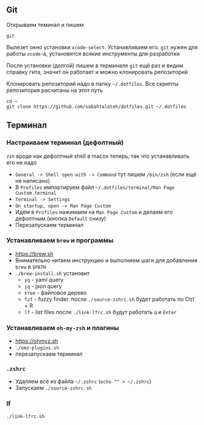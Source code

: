 ## Git
Открываем теминал и пишем 

```
git
```

Вылезет окно установки `xcode-select`. Устанавливаем его. `git` нужен для работы `xcode`-а, установятся всякие инструменты для разработки

После установки (долгой) пишем в терминале `git` ещё раз и видим справку гита, значит он работает и можно клонировать репозиторий

Клонировать репозиторий надо в папку `~/.dotfiles`. Все скрипты репозитория расчитаны на этот путь

```
cd ~
git clone https://github.com/sabahtalateh/dotfiles.git ~/.dotfiles
```

## Терминал

### Настраиваем терминал (дефолтный)

`zsh` вроде как дефолтный shell в macos теперь, так что устанавливать его не надо

- `General -> Shell open with -> Command` тут пишем `/bin/zsh` (если ещё не написано)
- В `Profiles` импортируем файл `~/.dotfiles/terminal/Man Page Custom.terminal`
- `Terminal -> Settings`
- `On startup, open -> Man Page Custom`
- Идём в `Profiles` нажимаем на `Man Page Custom` и делаем его дефолтным (кнопка `Default` снизу)
- Перезапускаем терминал

### Устанавливаем `brew` и программы

- https://brew.sh
- Внимательно читаем инструкцию и выполняем шаги для добавления `brew` в `$PATH`
- `./brew-install.sh` установит 
    - `yq` - yaml query
    - `jq` - json query
    - `tree` - файловое дерево
    - `fzf` - fuzzy finder. после `./source-zshrc.sh` будет работать по Ctrl + R 
    - `lf` - list files после `./link-lfrc.sh` будут работать `q` и `Enter`

### Устанавливаем `oh-my-zsh` и плагины

- https://ohmyz.sh
- `./omz-plugins.sh`
- перезапускаем терминал

### `.zshrc`

- Удаляем всё из файла `~/.zshrc` (`echo "" > ~/.zshrc`)
- Запускаем `./source-zshrc.sh`

### lf

`./link-lfrc.sh`


